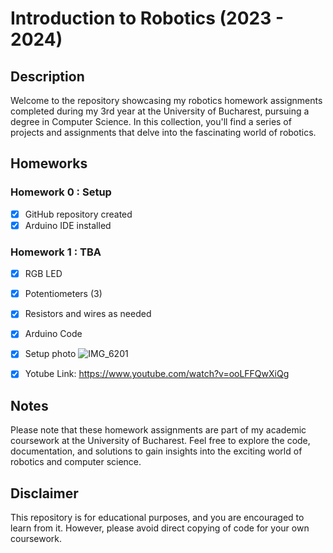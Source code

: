 # Introduction to Robotics (2023 - 2024)

## Description
Welcome to the repository showcasing my robotics homework assignments completed during my 3rd year at the University of Bucharest, pursuing a degree in Computer Science. In this collection, you'll find a series of projects and assignments that delve into the fascinating world of robotics.

## Homeworks
  
### Homework 0 : Setup
- [X] GitHub repository created
- [X] Arduino IDE installed

### Homework 1 : TBA
- [X] RGB LED
- [X] Potentiometers (3)
- [X] Resistors and wires as needed
- [X] Arduino Code
- [X] Setup photo
![IMG_6201]([https://github.com/leviaici/IntroductionToRobotics/assets/92024800/1ad1dee4-da2a-4a44-b74a-2ca8bb075797](https://github.com/leviaici/IntroductionToRobotics/blob/main/Homework%20-%201/IMG_6201.JPEG))

- [X] Yotube Link: https://www.youtube.com/watch?v=ooLFFQwXiQg

## Notes
Please note that these homework assignments are part of my academic coursework at the University of Bucharest. Feel free to explore the code, documentation, and solutions to gain insights into the exciting world of robotics and computer science.

## Disclaimer
This repository is for educational purposes, and you are encouraged to learn from it. However, please avoid direct copying of code for your own coursework.
